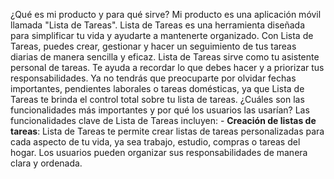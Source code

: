 ¿Qué es mi producto y para qué sirve? Mi producto es una aplicación móvil llamada "Lista de Tareas". 
Lista de Tareas es una herramienta diseñada para simplificar tu vida y ayudarte a mantenerte organizado. Con Lista de Tareas, puedes crear, gestionar y hacer un seguimiento de tus tareas diarias de manera sencilla y eficaz. 
Lista de Tareas sirve como tu asistente personal de tareas. Te ayuda a recordar lo que debes hacer y a priorizar tus responsabilidades. Ya no tendrás que preocuparte por olvidar fechas importantes, pendientes laborales o tareas domésticas, ya que Lista de Tareas te brinda el control total sobre tu lista de tareas.
¿Cuáles son las funcionalidades más importantes y por qué los usuarios las usarían? Las funcionalidades clave de Lista de Tareas incluyen: - **Creación de listas de tareas**: Lista de Tareas te permite crear listas de tareas personalizadas para cada aspecto de tu vida, ya sea trabajo, estudio, compras o tareas del hogar. Los usuarios pueden organizar sus responsabilidades de manera clara y ordenada.